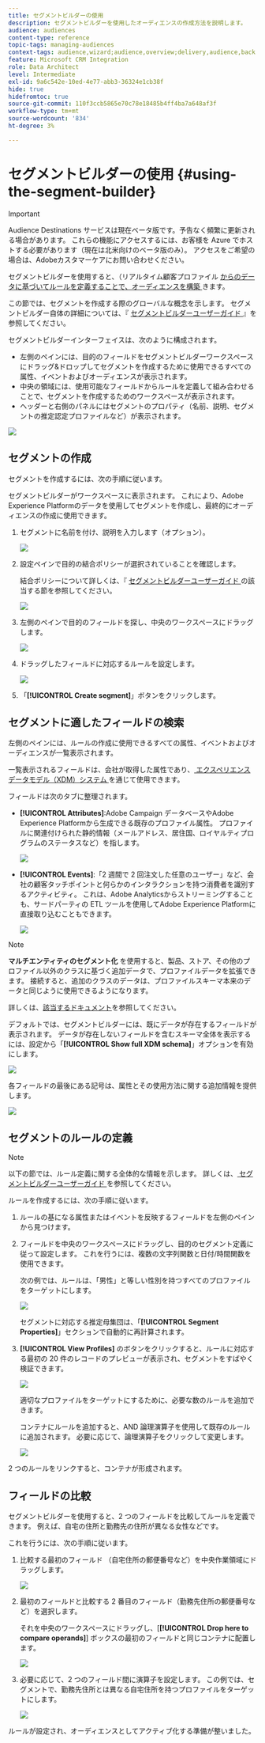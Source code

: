 ```yaml
---
title: セグメントビルダーの使用
description: セグメントビルダーを使用したオーディエンスの作成方法を説明します。
audience: audiences
content-type: reference
topic-tags: managing-audiences
context-tags: audience,wizard;audience,overview;delivery,audience,back
feature: Microsoft CRM Integration
role: Data Architect
level: Intermediate
exl-id: 9a6c542e-10ed-4e77-abb3-36324e1cb38f
hide: true
hidefromtoc: true
source-git-commit: 110f3ccb5865e70c78e18485b4ff4ba7a648af3f
workflow-type: tm+mt
source-wordcount: '834'
ht-degree: 3%

---
```


# セグメントビルダーの使用 {#using-the-segment-builder}

>[!IMPORTANT]
>
>Audience Destinations サービスは現在ベータ版です。予告なく頻繁に更新される場合があります。 これらの機能にアクセスするには、お客様を Azure でホストする必要があります（現在は北米向けのベータ版のみ）。 アクセスをご希望の場合は、Adobeカスタマーケアにお問い合わせください。

セグメントビルダーを使用すると、（リアルタイム顧客プロファイル [ からのデータに基づいてルールを定義することで、オーディエンスを構築 ](https://experienceleague.adobe.com/docs/experience-platform/profile/home.html?lang=ja) きます。

この節では、セグメントを作成する際のグローバルな概念を示します。 セグメントビルダー自体の詳細については、『 [ セグメントビルダーユーザーガイド ](https://experienceleague.adobe.com/docs/experience-platform/segmentation/ui/overview.html) 』を参照してください。

セグメントビルダーインターフェイスは、次のように構成されます。

* 左側のペインには、目的のフィールドをセグメントビルダーワークスペースにドラッグ&amp;ドロップしてセグメントを作成するために使用できるすべての属性、イベントおよびオーディエンスが表示されます。
* 中央の領域には、使用可能なフィールドからルールを定義して組み合わせることで、セグメントを作成するためのワークスペースが表示されます。
* ヘッダーと右側のパネルにはセグメントのプロパティ（名前、説明、セグメントの推定認定プロファイルなど）が表示されます。

![](assets/aep_audiences_interface.png)

## セグメントの作成

セグメントを作成するには、次の手順に従います。

セグメントビルダーがワークスペースに表示されます。 これにより、Adobe Experience Platformのデータを使用してセグメントを作成し、最終的にオーディエンスの作成に使用できます。

1. セグメントに名前を付け、説明を入力します（オプション）。

   ![](assets/aep_audiences_creation_edit_name.png)

1. 設定ペインで目的の結合ポリシーが選択されていることを確認します。

   結合ポリシーについて詳しくは、『 [ セグメントビルダーユーザーガイド ](https://experienceleague.adobe.com/docs/experience-platform/segmentation/ui/overview.html) の該当する節を参照してください。

   ![](assets/aep_audiences_mergepolicy.png)

1. 左側のペインで目的のフィールドを探し、中央のワークスペースにドラッグします。

   ![](assets/aep_audiences_dragfield.png)

1. ドラッグしたフィールドに対応するルールを設定します。

   ![](assets/aep_audiences_configure_rules.png)

1. 「**[!UICONTROL Create segment]**」ボタンをクリックします。

## セグメントに適したフィールドの検索

左側のペインには、ルールの作成に使用できるすべての属性、イベントおよびオーディエンスが一覧表示されます。

一覧表示されるフィールドは、会社が取得した属性であり、[ エクスペリエンスデータモデル（XDM）システム ](https://experienceleague.adobe.com/docs/experience-platform/xdm/home.html) を通じて使用できます。

フィールドは次のタブに整理されます。

* **[!UICONTROL Attributes]**:Adobe Campaign データベースやAdobe Experience Platformから生成できる既存のプロファイル属性。 プロファイルに関連付けられた静的情報（メールアドレス、居住国、ロイヤルティプログラムのステータスなど）を指します。

  ![](assets/aep_audiences_attributestab.png)

* **[!UICONTROL Events]**:「2 週間で 2 回注文した任意のユーザー」など、会社の顧客タッチポイントと何らかのインタラクションを持つ消費者を識別するアクティビティ。 これは、Adobe Analyticsからストリーミングすることも、サードパーティの ETL ツールを使用してAdobe Experience Platformに直接取り込むこともできます。

  ![](assets/aep_audiences_eventstab.png)

>[!NOTE]
>
>**マルチエンティティのセグメント化** を使用すると、製品、ストア、その他のプロファイル以外のクラスに基づく追加データで、プロファイルデータを拡張できます。 接続すると、追加のクラスのデータは、プロファイルスキーマ本来のデータと同じように使用できるようになります。
>
>詳しくは、[該当するドキュメント](https://experienceleague.adobe.com/docs/experience-platform/segmentation/multi-entity-segmentation.html)を参照してください。

デフォルトでは、セグメントビルダーには、既にデータが存在するフィールドが表示されます。 データが存在しないフィールドを含むスキーマ全体を表示するには、設定から「**[!UICONTROL Show full XDM schema]**」オプションを有効にします。

![](assets/aep_audiences_populatedfields.png)

各フィールドの最後にある記号は、属性とその使用方法に関する追加情報を提供します。

![](assets/aep_audiences_isymbol.png)

## セグメントのルールの定義

>[!NOTE]
>
>以下の節では、ルール定義に関する全体的な情報を示します。 詳しくは、[ セグメントビルダーユーザーガイド ](https://experienceleague.adobe.com/docs/experience-platform/segmentation/ui/overview.html) を参照してください。

ルールを作成するには、次の手順に従います。

1. ルールの基になる属性またはイベントを反映するフィールドを左側のペインから見つけます。

1. フィールドを中央のワークスペースにドラッグし、目的のセグメント定義に従って設定します。 これを行うには、複数の文字列関数と日付/時間関数を使用できます。

   次の例では、ルールは、「男性」と等しい性別を持つすべてのプロファイルをターゲットにします。

   ![](assets/aep_audiences_malegender.png)

   セグメントに対応する推定母集団は、「**[!UICONTROL Segment Properties]**」セクションで自動的に再計算されます。

1. **[!UICONTROL View Profiles]** のボタンをクリックすると、ルールに対応する最初の 20 件のレコードのプレビューが表示され、セグメントをすばやく検証できます。

   ![](assets/aep_audiences_samplepreview.png)

   適切なプロファイルをターゲットにするために、必要な数のルールを追加できます。

   コンテナにルールを追加すると、AND 論理演算子を使用して既存のルールに追加されます。 必要に応じて、論理演算子をクリックして変更します。

   ![](assets/aep_audiences_andoperator.png)

2 つのルールをリンクすると、コンテナが形成されます。

## フィールドの比較

セグメントビルダーを使用すると、2 つのフィールドを比較してルールを定義できます。 例えば、自宅の住所と勤務先の住所が異なる女性などです。

これを行うには、次の手順に従います。

1. 比較する最初のフィールド （自宅住所の郵便番号など）を中央作業領域にドラッグします。

   ![](assets/aep_audiences_comparing_1.png)

1. 最初のフィールドと比較する 2 番目のフィールド（勤務先住所の郵便番号など）を選択します。

   それを中央のワークスペースにドラッグし、[**[!UICONTROL Drop here to compare operands]**] ボックスの最初のフィールドと同じコンテナに配置します。

   ![](assets/aep_audiences_comparing_2.png)

1. 必要に応じて、2 つのフィールド間に演算子を設定します。 この例では、セグメントで、勤務先住所とは異なる自宅住所を持つプロファイルをターゲットにします。

   ![](assets/aep_audiences_comparing_3.png)

ルールが設定され、オーディエンスとしてアクティブ化する準備が整いました。
